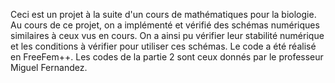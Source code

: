 Ceci est un projet à la suite d'un cours de mathématiques pour la biologie. Au cours de ce projet, on a implémenté et vérifié des schémas numériques similaires à ceux vus en cours. 
On a ainsi pu vérifier leur stabilité numérique et les conditions à vérifier pour utiliser ces schémas.
Le code a été réalisé en FreeFem++. Les codes de la partie 2 sont ceux donnés par le professeur Miguel Fernandez.

